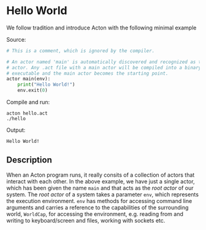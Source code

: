 # Hello World

We follow tradition and introduce Acton with the following minimal example

Source:
```python
# This is a comment, which is ignored by the compiler.

# An actor named 'main' is automatically discovered and recognized as the root 
# actor. Any .act file with a main actor will be compiled into a binary 
# executable and the main actor becomes the starting point.
actor main(env):
    print("Hello World!")
    env.exit(0)
```

Compile and run:
```console
acton hello.act
./hello
```

Output:
```console
Hello World!
```


## Description

When an Acton program runs, it really consits of a collection of actors that interact with each other. In the above example, we have just a single actor, which has been given the name `main` and that acts as the *root actor* of our system. The *root actor* of a system takes a parameter `env`, which represents the execution environment. `env` has methods for accessing command line arguments and carries a reference to the capabilities of the surrounding world, `WorldCap`, for accessing the environment, e.g. reading from and writing to keyboard/screen and files, working with sockets etc.
